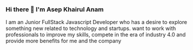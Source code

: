 ### Hi there 👋 I'm Asep Khairul Anam
I am an Junior FullStack Javascript Developer who has a desire to explore something new related to technology and startups. want to work with professionals to improve my skills, compete in the era of industry 4.0 and provide more benefits for me and the company 

<!--
**asepkh/asepkh** is a ✨ _special_ ✨ repository because its `README.md` (this file) appears on your GitHub profile.

Here are some ideas to get you started:

- 🔭 I’m currently working on ...
- 🌱 I’m currently learning ...
- 👯 I’m looking to collaborate on ...
- 🤔 I’m looking for help with ...
- 💬 Ask me about ...
- 📫 How to reach me: ...
- 😄 Pronouns: ...
- ⚡ Fun fact: ...
-->
